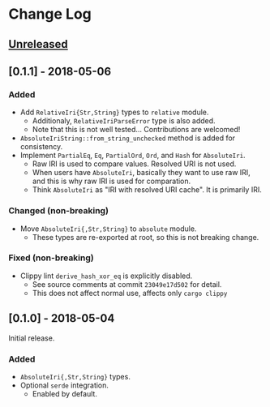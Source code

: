 # Change Log

## [Unreleased]


## [0.1.1] - 2018-05-06

### Added

  * Add `RelativeIri{Str,String}` types to `relative` module.
      + Additionaly, `RelativeIriParseError` type is also added.
      + Note that this is not well tested...
        Contributions are welcomed!
  * `AbsoluteIriString::from_string_unchecked` method is added for consistency.
  * Implement `PartialEq`, `Eq`, `PartialOrd`, `Ord`, and `Hash` for
    `AbsoluteIri`.
      + Raw IRI is used to compare values.
        Resolved URI is not used.
      + When users have `AbsoluteIri`, basically they want to use raw IRI, and
        this is why raw IRI is used for comparation.
      + Think `AbsoluteIri` as "IRI with resolved URI cache".
        It is primarily IRI.

### Changed (non-breaking)

  * Move `AbsoluteIri{,Str,String}` to `absolute` module.
      + These types are re-exported at root, so this is not breaking change.

### Fixed (non-breaking)

  * Clippy lint `derive_hash_xor_eq` is explicitly disabled.
      + See source comments at commit `23049e17d502` for detail.
      + This does not affect normal use, affects only `cargo clippy`


## [0.1.0] - 2018-05-04

Initial release.

### Added

  * `AbsoluteIri{,Str,String}` types.
  * Optional `serde` integration.
      + Enabled by default.



[Unreleased]: <https://github.com/lo48576/iri-string/compare/v0.1.1...develop>
[0.0.1]: <https://github.com/lo48576/iri-string/releases/tag/v0.1.1>
[0.0.1]: <https://github.com/lo48576/iri-string/releases/tag/v0.1.0>
